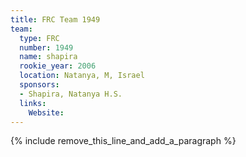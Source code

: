 ```yaml
---
title: FRC Team 1949
team:
  type: FRC
  number: 1949
  name: shapira
  rookie_year: 2006
  location: Natanya, M, Israel
  sponsors:
  - Shapira, Natanya H.S.
  links:
    Website:
---
```


{% include remove_this_line_and_add_a_paragraph %}